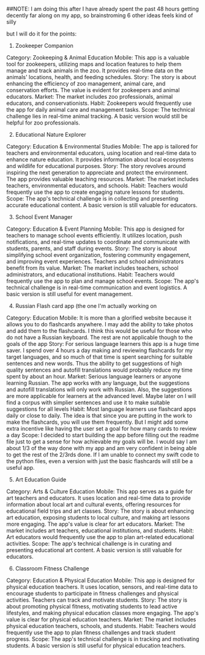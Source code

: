 ##NOTE: I am doing this after I have already spent the past 48 hours getting decently far along on my app, so brainstroming 6 other ideas feels kind of silly

but I will do it for the points:


1. Zookeeper Companion

Category: Zookeeping & Animal Education
Mobile: This app is a valuable tool for zookeepers, utilizing maps and location features to help them manage and track animals in the zoo. It provides real-time data on the animals' locations, health, and feeding schedules.
Story: The story is about enhancing the efficiency of zoo management, animal care, and conservation efforts. The value is evident for zookeepers and animal educators.
Market: The market includes zoo professionals, animal educators, and conservationists.
Habit: Zookeepers would frequently use the app for daily animal care and management tasks.
Scope: The technical challenge lies in real-time animal tracking. A basic version would still be helpful for zoo professionals.

2. Educational Nature Explorer

Category: Education & Environmental Studies
Mobile: The app is tailored for teachers and environmental educators, using location and real-time data to enhance nature education. It provides information about local ecosystems and wildlife for educational purposes.
Story: The story revolves around inspiring the next generation to appreciate and protect the environment. The app provides valuable teaching resources.
Market: The market includes teachers, environmental educators, and schools.
Habit: Teachers would frequently use the app to create engaging nature lessons for students.
Scope: The app's technical challenge is in collecting and presenting accurate educational content. A basic version is still valuable for educators.

3. School Event Manager

Category: Education & Event Planning
Mobile: This app is designed for teachers to manage school events efficiently. It utilizes location, push notifications, and real-time updates to coordinate and communicate with students, parents, and staff during events.
Story: The story is about simplifying school event organization, fostering community engagement, and improving event experiences. Teachers and school administrators benefit from its value.
Market: The market includes teachers, school administrators, and educational institutions.
Habit: Teachers would frequently use the app to plan and manage school events.
Scope: The app's technical challenge is in real-time communication and event logistics. A basic version is still useful for event management.

4. Russian Flash card app (the one I'm actually working on

Category: Education
Mobile: It is more than a glorified website because it allows you to do flashcards anywhere. I may add the ability to take photos and add them to the flashcards. I think this would be useful for those who do not have a Russian keyboard. The rest are not applicable though to the goals of the app
Story: For serious language learners this app is a huge time saver. I spend over 4 hours a day making and reviewing flashcards for my target languages, and so much of that time is spent searching for suitable sentences and new words. Thus the ability to get suggestions of high quality sentences and autofill translations would probably reduce my time spent by about an hour.
Market: Serious language learners or anyone learning Russian. The app works with any language, but the suggestions and autofill translations will only work with Russian. Also, the suggestions are more applicable for learners at the advanced level. Maybe later on I will find a corpus with simplier sentences and use it to make suitable suggestions for all levels
Habit: Most language learners use flashcard apps daily or close to daily. The idea is that since you are putting in the work to make the flashcards, you will use them frequently. But I might add some extra incentive like having the user set a goal for how many cards to review a day
Scope: I decided to start building the app before filling out the readme file just to get a sense for how achievable my goals will be. I would say I am about 1/3 of the way done with my app and am very confident in being able to get the rest of the 2/3rds done. If I am unable to connect my swift code to the python files, even a version with just the basic flashcards will still be a useful app.

5. Art Education Guide

Category: Arts & Culture Education
Mobile: This app serves as a guide for art teachers and educators. It uses location and real-time data to provide information about local art and cultural events, offering resources for educational field trips and art classes.
Story: The story is about enhancing art education, exposing students to local culture, and making art lessons more engaging. The app's value is clear for art educators.
Market: The market includes art teachers, educational institutions, and students.
Habit: Art educators would frequently use the app to plan art-related educational activities.
Scope: The app's technical challenge is in curating and presenting educational art content. A basic version is still valuable for educators.

6. Classroom Fitness Challenge

Category: Education & Physical Education
Mobile: This app is designed for physical education teachers. It uses location, sensors, and real-time data to encourage students to participate in fitness challenges and physical activities. Teachers can track and motivate students.
Story: The story is about promoting physical fitness, motivating students to lead active lifestyles, and making physical education classes more engaging. The app's value is clear for physical education teachers.
Market: The market includes physical education teachers, schools, and students.
Habit: Teachers would frequently use the app to plan fitness challenges and track student progress.
Scope: The app's technical challenge is in tracking and motivating students. A basic version is still useful for physical education teachers.
